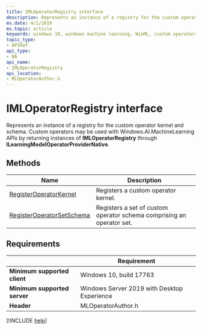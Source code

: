 ```yaml
---
title: IMLOperatorRegistry interface
description: Represents an instance of a registry for the custom operator kernel and schema.
ms.date: 4/1/2019
ms.topic: article
keywords: windows 10, windows machine learning, WinML, custom operators, IMLOperatorRegistry
topic_type:
- APIRef
api_type:
- NA
api_name:
- IMLOperatorRegistry
api_location:
- MLOperatorAuthor.h
---
```


# IMLOperatorRegistry interface

Represents an instance of a registry for the custom operator kernel and schema. Custom operators may be used with Windows.AI.MachineLearning APIs by returning instances of **IMLOperatorRegistry** through **ILearningModelOperatorProviderNative**.

## Methods

| Name | Description |
|------|-------------|
| [RegisterOperatorKernel](IMLOperatorRegistry_RegisterOperatorKernel.md) | Registers a custom operator kernel. |
| [RegisterOperatorSetSchema](IMLOperatorRegistry_RegisterOperatorSetSchema.md) | Registers a set of custom operator schema comprising an operator set. |

## Requirements

| | Requirement |
|-|-|
| **Minimum supported client** | Windows 10, build 17763 |
| **Minimum supported server** | Windows Server 2019 with Desktop Experience |
| **Header** | MLOperatorAuthor.h |

[!INCLUDE [help](../../includes/get-help.md)]
